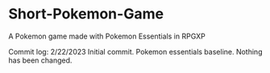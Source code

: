 # Short-Pokemon-Game
A Pokemon game made with Pokemon Essentials in RPGXP

Commit log:
2/22/2023
Initial commit. Pokemon essentials baseline. Nothing has been changed.
